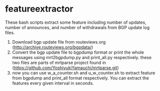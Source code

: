 # featureextractor
These bash scripts extract some feature including number of updates, number of announces, and number of withdrawals from BGP update log files.

1. Download bgp update file from routeviews.org (http://archive.routeviews.org/bgpdata/)
2. Convert the bgp update file to bgpdump format or print the whole messages using mrt2bgpdump.py and print_all.py respectively. these two files are parts of mrtparse project found in (https://github.com/YoshiyukiYamauchi/mrtparse.git)
3. now you can use w_a_counter.sh and u_w_counter.sh to extract feature from bgpdump and print_all format respectively. You can extract the features every given interval in seconds.
